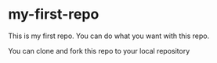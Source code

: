 # my-first-repo
This is my first repo. You can do what you want with this repo.

You can clone and fork this repo to your local repository
